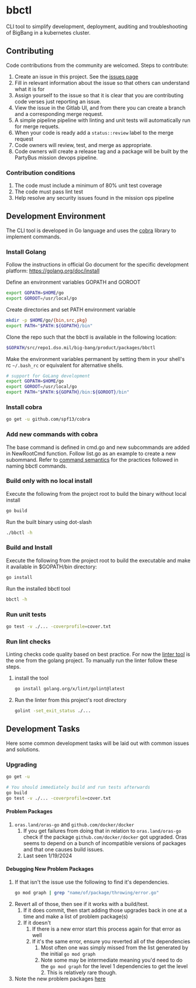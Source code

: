 # bbctl

CLI tool to simplify development, deployment, auditing and troubleshooting of BigBang in a kubernetes cluster.

## Contributing

Code contributions from the community are welcomed. Steps to contribute:
1. Create an issue in this project. See the [issues page](https://repo1.dso.mil/big-bang/product/packages/bbctl/-/issues)
1. Fill in relevant information about the issue so that others can understand what it is for 
1. Assign yourself to the issue so that it is clear that you are contributing code verses just reporting an issue.
1. View the issue in the Gitlab UI, and from there you can create a branch and a corresponding merge request.
1. A simple pipeline pipeline with linting and unit tests will automatically run for merge requets.
1. When your code is ready add a ```status::review``` label to the merge request
1. Code owners will review, test, and merge as appropriate.
1. Code owners will create a release tag and a package will be built by the PartyBus mission devops pipeline.

### Contribution conditions

1. The code must include a minimum of 80% unit test coverage
1. The code must pass lint test
1. Help resolve any security issues found in the mission ops pipeline

## Development Environment 

The CLI tool is developed in Go language and uses the [cobra](https://github.com/spf13/cobra/) library to implement commands.

### Install Golang

Follow the instructions in official Go document for the specific development platform:
https://golang.org/doc/install

Define an environment variables GOPATH and GOROOT
```bash
export GOPATH=$HOME/go
export GOROOT=/usr/local/go
```

Create directories and set PATH environment variable
```bash
mkdir -p $HOME/go/{bin,src,pkg}
export PATH="$PATH:${GOPATH}/bin"
```

Clone the repo such that the bbctl is available in the following location:
```bash
$GOPATH/src/repo1.dso.mil/big-bang/product/packages/bbctl
```
Make the environment variables permanent by setting them in your shell's rc `~/.bash_rc` or equivalent for alternative shells.
```bash
# support for GoLang development
export GOPATH=$HOME/go
export GOROOT=/usr/local/go
export PATH="$PATH:${GOPATH}/bin:${GOROOT}/bin"
```

### Install cobra

```bash
go get -u github.com/spf13/cobra
```

### Add new commands with cobra

The base command is defined in cmd.go and new subcommands are added in NewRootCmd function. Follow list.go as an example to create a new subommand. Refer to [command semantics](/docs/command.md) for the practices followed in naming bbctl commands.

### Build only with no local install

Execute the following from the project root to build the binary without local install
```bash
go build
```

Run the built binary using dot-slash
```bash
./bbctl -h
```

### Build and Install

Execute the following from the project root to build the executable and make it available in $GOPATH/bin directory:
```bash
go install
```

Run the installed bbctl tool
```bash
bbctl -h
```

### Run unit tests

```bash
go test -v ./... -coverprofile=cover.txt
```

### Run lint checks

Linting checks code quality based on best practice. For now the [linter tool](https://github.com/golang/lint) is the one from the golang project. To manually run the linter follow these steps.  
1. install the tool
    ```bash
    go install golang.org/x/lint/golint@latest
    ```
2. Run the linter from this project's root directory
    ```bash
    golint -set_exit_status ./...
    ```

## Development Tasks

Here some common development tasks will be laid out with common issues and solutions.

### Upgrading

```bash
go get -u

# You should immediately build and run tests afterwards
go build
go test -v ./... -coverprofile=cover.txt
```

#### Problem Packages

1. `oras.land/oras-go` and `github.com/docker/docker`
    1. If you get failures from doing that in relation to `oras.land/oras-go` check if the package `github.com/docker/docker` got upgraded. Oras seems to depend on a bunch of incompatible versions of packages and that one causes build issues.
    1. Last seen 1/19/2024

#### Debugging New Problem Packages

1. If that isn't the issue use the following to find it's dependencies.
    ```bash
    go mod graph | grep "name/of/package/throwing/error.go"
    ```
1. Revert all of those, then see if it works with a build/test.
    1. If it does commit, then start adding those upgrades back in one at a time and make a list of problem package(s)
    1. If it doesn't
        1. If there is a new error start this process again for that error as well
        1. If it's the same error, ensure you reverted all of the dependencies
            1. Most often one was simply missed from the list generated by the initial `go mod graph`
            1. Note some may be intermediate meaning you'd need to do the `go mod graph` for the level 1 dependencies to get the level 2. This is relatively rare though.
1. Note the new problem packages [here](#problem-packages)
